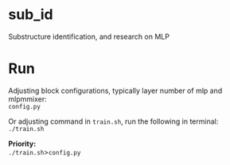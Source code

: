 # sub_id
Substructure identification, and research on MLP

# Run
Adjusting block configurations, typically layer number of mlp and mlpmmixer:    
```config.py``` 

Or adjusting command in ```train.sh```, run the following in terminal:     
```./train.sh```    

**Priority:**  
```./train.sh```>```config.py```